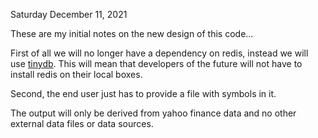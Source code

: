 
Saturday December 11, 2021

These are my initial notes on the new design of this code...

First of all we will no longer have a dependency on redis, instead
we will use [tinydb](https://github.com/msiemens/tinydb).  This will
mean that developers of the future will not have to install redis on
their local boxes.

Second, the end user just has to provide a file with symbols in it.

The output will only be derived from yahoo finance data and no
other external data files or data sources.
